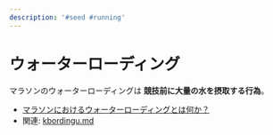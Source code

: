 ```yaml
---
description: '#seed #running'
---
```


# ウォーターローディング

マラソンのウォーターローディングは **競技前に大量の水を摂取する行為**。

* [マラソンにおけるウォーターローディングとは何か？](https://up-run.jp/columns/column116/)
* 関連: [kbordingu.md](kbordingu.md "mention")

